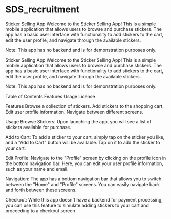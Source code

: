 # SDS_recruitment

Sticker Selling App
Welcome to the Sticker Selling App! This is a simple mobile application that allows users to browse and purchase stickers. The app has a basic user interface with functionality to add stickers to the cart, edit the user profile, and navigate through the available stickers.

Note: This app has no backend and is for demonstration purposes only.


Sticker Selling App
Welcome to the Sticker Selling App! This is a simple mobile application that allows users to browse and purchase stickers. The app has a basic user interface with functionality to add stickers to the cart, edit the user profile, and navigate through the available stickers.

Note: This app has no backend and is for demonstration purposes only.

Table of Contents
Features
Usage
License

Features
Browse a collection of stickers.
Add stickers to the shopping cart.
Edit user profile information.
Navigate between different screens.

Usage
Browse Stickers: Upon launching the app, you will see a list of stickers available for purchase.

Add to Cart: To add a sticker to your cart, simply tap on the sticker you like, and a "Add to Cart" button will be available. Tap on it to add the sticker to your cart.

Edit Profile: Navigate to the "Profile" screen by clicking on the profile icon in the bottom navigation bar. Here, you can edit your user profile information, such as your name and email.

Navigation: The app has a bottom navigation bar that allows you to switch between the "Home" and "Profile" screens. You can easily navigate back and forth between these screens.

Checkout: While this app doesn't have a backend for payment processing, you can use this feature to simulate adding stickers to your cart and proceeding to a checkout screen
